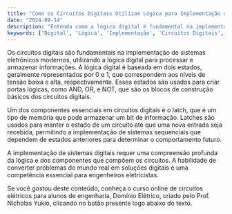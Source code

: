 ```yaml
---
title: "Como os Circuitos Digitais Utilizam Lógica para Implementação de Sistemas?"
date: "2024-09-14"
description: "Entenda como a lógica digital é fundamental na implementação de sistemas em circuitos digitais."
keywords: ['Digital', 'Lógica', 'Implementação', 'Circuitos Digitais', 'Latch']
---
```


Os circuitos digitais são fundamentais na implementação de sistemas eletrônicos modernos, utilizando a lógica digital para processar e armazenar informações. A lógica digital é baseada em dois estados, geralmente representados por 0 e 1, que correspondem aos níveis de tensão baixa e alta, respectivamente. Esses estados são usados para criar portas lógicas, como AND, OR, e NOT, que são os blocos de construção básicos dos circuitos digitais.

Um dos componentes essenciais em circuitos digitais é o latch, que é um tipo de memória que pode armazenar um bit de informação. Latches são usados para manter o estado de um circuito até que uma nova entrada seja recebida, permitindo a implementação de sistemas sequenciais que dependem de estados anteriores para determinar o comportamento futuro.

A implementação de sistemas digitais requer uma compreensão profunda da lógica e dos componentes que compõem os circuitos. A habilidade de converter problemas do mundo real em soluções digitais é uma competência essencial para engenheiros eletricistas.

Se você gostou deste conteúdo, conheça o curso online de circuitos elétricos para alunos de engenharia, Domínio Elétrico, criado pelo Prof. Nicholas Yukio, clicando no botão presente logo abaixo do texto.